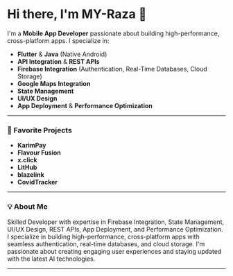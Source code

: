 # Hi there, I'm MY-Raza 👋

I'm a **Mobile App Developer** passionate about building high-performance, cross-platform apps. I specialize in:

- **Flutter** & **Java** (Native Android)
- **API Integration** & **REST APIs**
- **Firebase Integration** (Authentication, Real-Time Databases, Cloud Storage)
- **Google Maps Integration**
- **State Management**
- **UI/UX Design**
- **App Deployment** & **Performance Optimization**

---

### 🚀 Favorite Projects

- **KarimPay**
- **Flavour Fusion**
- **x.click**
- **LitHub**
- **blazelink**
- **CovidTracker**

---

### 💡 About Me

Skilled Developer with expertise in Firebase Integration, State Management, UI/UX Design, REST APIs, App Deployment, and Performance Optimization. I specialize in building high-performance, cross-platform apps with seamless authentication, real-time databases, and cloud storage. I'm passionate about creating engaging user experiences and staying updated with the latest AI technologies.

---

<!-- Let's connect! (Add your social or portfolio links below if you want) -->
